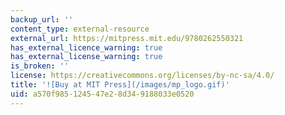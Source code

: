 ```yaml
---
backup_url: ''
content_type: external-resource
external_url: https://mitpress.mit.edu/9780262550321
has_external_licence_warning: true
has_external_license_warning: true
is_broken: ''
license: https://creativecommons.org/licenses/by-nc-sa/4.0/
title: '![Buy at MIT Press](/images/mp_logo.gif)'
uid: a570f985-1245-47e2-8d34-9188033e0520
---
```

